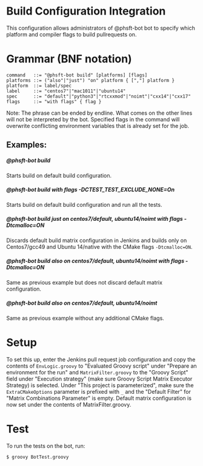 # Build Configuration Integration
This configuration allows administrators of @phsft-bot bot to specify which platform and compiler flags to build pullrequests on. 

# Grammar (BNF notation)

```
command   ::= "@phsft-bot build" [platforms] [flags]
platforms ::= ("also"|"just") "on" platform { [","] platform } 
platform  ::= label/spec
label     ::= "centos7"|"mac1011"|"ubuntu14"
spec      ::= "default"|"python3"|"rtcxxmod"|"noimt"|"cxx14"|"cxx17"
flags     ::= "with flags" { flag }
```

Note: The phrase can be ended by endline. What comes on the other lines will not be interpreted by the bot. Specified flags in the command will overwrite conflicting environment variables that is already set for the job.
## Examples:
##### @phsft-bot build
Starts build on default build configuration.

##### @phsft-bot build with flags -DCTEST_TEST_EXCLUDE_NONE=On
Starts build on default build configuration and run all the tests.

##### @phsft-bot build just on centos7/default, ubuntu14/noimt with flags -Dtcmalloc=ON
Discards default build matrix configuration in Jenkins and builds only on Centos7/gcc49 and Ubuntu 14/native with the CMake flags `-Dtcmalloc=ON`.

##### @phsft-bot build also on centos7/default, ubuntu14/noimt with flags -Dtcmalloc=ON
Same as previous example but does not discard default matrix configuration.

##### @phsft-bot build also on centos7/default, ubuntu14/noimt
Same as previous example without any additional CMake flags.


# Setup
To set this up, enter the Jenkins pull request job configuration and copy the contents of `EnvLogic.groovy` to "Evaluated Groovy script" under "Prepare an environment for the run" and `MatrixFilter.groovy` to the "Groovy Script" field under "Execution strategy" (make sure Groovy Script Matrix Executor Strategy) is selected. Under "This project is parameterized", make sure the `ExtraCMakeOptions` parameter is prefixed with `_` and the "Default Filter" for "Matrix Combinations Parameter" is empty. Default matrix configuration is now set under the contents of MatrixFilter.groovy.

# Test
To run the tests on the bot, run:

    $ groovy BotTest.groovy
